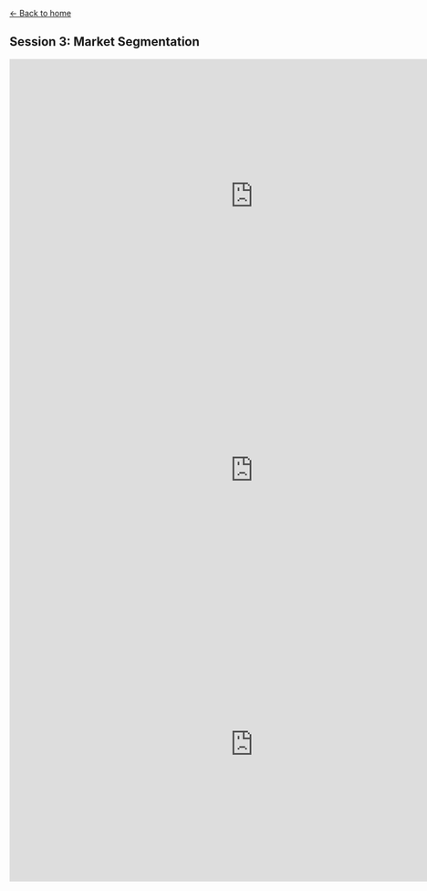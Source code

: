 [<- Back to home](https://pgtreau.github.io/)

## Session 3: Market Segmentation

<iframe width="853" height="480" src="https://www.youtube.com/embed/pCLQkgcjMjY?list=PL14BB28B5FE99A733" title="How to Use Market Segmentation: Developing a Target Market" frameborder="0" allow="accelerometer; autoplay; clipboard-write; encrypted-media; gyroscope; picture-in-picture; web-share" allowfullscreen></iframe>

<iframe width="853" height="480" src="https://www.youtube.com/embed/qCtL8szl-Pk" title="MAR101 - CH6  - Segmentation, Targeting, &amp; Positioning" frameborder="0" allow="accelerometer; autoplay; clipboard-write; encrypted-media; gyroscope; picture-in-picture; web-share" allowfullscreen></iframe>

<iframe width="853" height="480" src="https://www.youtube.com/embed/K400f3nvtrI" title="MARKETING 101: Marketing Segmentation, Targeting, and Positioning" frameborder="0" allow="accelerometer; autoplay; clipboard-write; encrypted-media; gyroscope; picture-in-picture; web-share" allowfullscreen></iframe>
